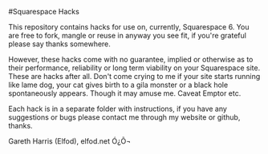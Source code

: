 #Squarespace Hacks

This repository contains hacks for use on, currently, Squarespace 6.
You are free to fork, mangle or reuse in anyway you see fit, if you're grateful please say thanks somewhere.

However, these hacks come with no guarantee, implied or otherwise as to their performance, reliability or long term viability on your Squarespace site. These are hacks after all. Don't come crying to me if your site starts running like lame dog, your cat gives birth to a gila monster or a black hole spontaneously appears. Though it may amuse me. Caveat Emptor etc.

Each hack is in a separate folder with instructions, if you have any suggestions or bugs please contact me through my website or github, thanks.

Gareth Harris (Elfod), elfod.net Ó¿Õ¬
